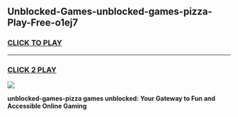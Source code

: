 
## Unblocked-Games-unblocked-games-pizza-Play-Free-o1ej7
<h3>
<a href="https://premium76.site?title=unblocked-games-pizza&ref=18A">CLICK TO PLAY</a></h3>
<hr>

<h3>
<a href="https://premium76.site?title=unblocked-games-pizza&ref=18A">CLICK 2 PLAY</a>
  
</h3>

<a href="https://premium76.site?title=unblocked-games-pizza&ref=18A"><img src="https://clearcache.store/games.png"></a>


**unblocked-games-pizza games unblocked: Your Gateway to Fun and Accessible Online Gaming**
